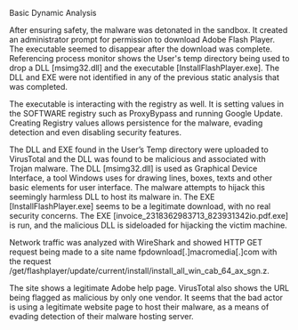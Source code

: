 Basic Dynamic Analysis 

After ensuring safety, the malware was detonated in the sandbox. It created an administrator prompt for permission to download Adobe Flash Player. The executable seemed to disappear after the download was complete. Referencing process monitor shows the User's temp directory being used to drop a DLL [msimg32.dll] and the executable [InstallFlashPlayer.exe]. The DLL and EXE were not identified in any of the previous static analysis that was completed.  


The executable is interacting with the registry as well. It is setting values in the SOFTWARE registry such as ProxyBypass and running Google Update. Creating Registry values allows persistence for the malware, evading detection and even disabling security features.  

 
The DLL and EXE found in the User’s Temp directory were uploaded to VirusTotal and the DLL was found to be malicious and associated with Trojan malware. The DLL [msimg32.dll] is used as Graphical Device Interface, a tool Windows uses for drawing lines, boxes, texts and other basic elements for user interface. The malware attempts to hijack this seemingly harmless DLL to host its malware in. The EXE [InstallFlashPlayer.exe] seems to be a legitimate download, with no real security concerns. The EXE [invoice_2318362983713_823931342io.pdf.exe] is run, and the malicious DLL is sideloaded for hijacking the victim machine. 
 

Network traffic was analyzed with WireShark and showed HTTP GET request being made to a site name fpdownload[.]macromedia[.]com with the request /get/flashplayer/update/current/install/install_all_win_cab_64_ax_sgn.z.  

The site shows a legitimate Adobe help page. VirusTotal also shows the URL being flagged as malicious by only one vendor. It seems that the bad actor is using a legitimate website page to host their malware, as a means of evading detection of their malware hosting server.  

 